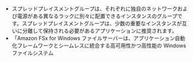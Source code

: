 - スプレッドプレイスメントグループは、それぞれに独自のネットワークおよび電源がある異なるラックに別々に配置できるインスタンスのグループです。スプレッドプレイスメントグループは、少数の重要なインスタンスが互いに分離して保持される必要があるアプリケーションに推奨されます。
- 「Amazon FSx for Windows ファイルサーバーは、アプリケーション自動化フレームワークとシームレスに統合する高可用性かつ高性能の Windows ファイルシステム
